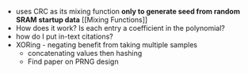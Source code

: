 - uses CRC as its mixing function **only to generate seed from random SRAM startup data** [[Mixing Functions]]
- How does it work? Is each entry a coefficient in the polynomial?
- how do I put in-text citations?
- XORing - negating benefit from taking multiple samples
	- concatenating values then hashing
	- Find paper on PRNG design